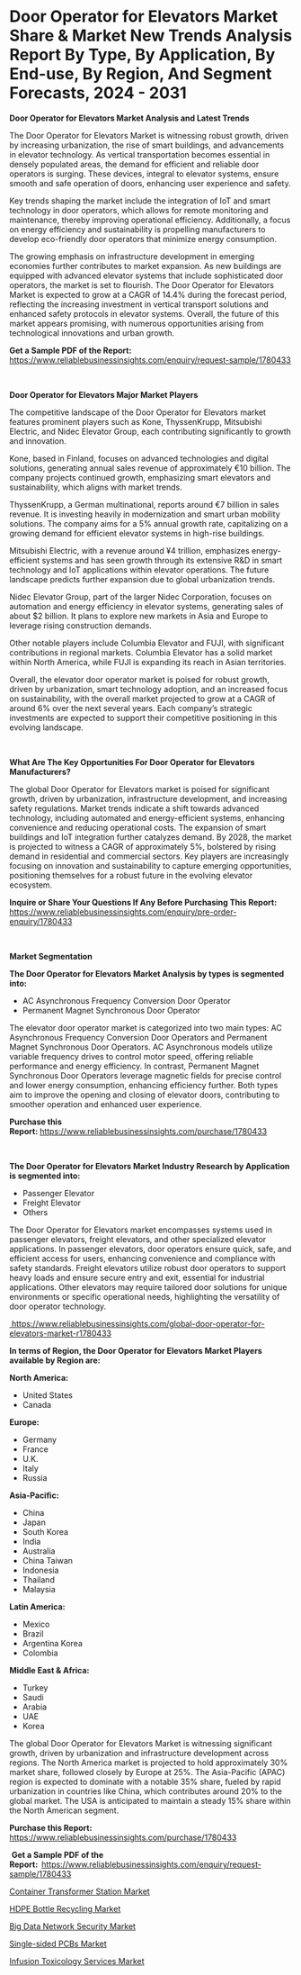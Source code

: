 <p><h1>Door Operator for Elevators Market Share & Market New Trends Analysis Report By Type, By Application, By End-use, By Region, And Segment Forecasts, 2024 - 2031</h1></p><p><strong>Door Operator for Elevators Market Analysis and Latest Trends</strong></p>
<p><p>The Door Operator for Elevators Market is witnessing robust growth, driven by increasing urbanization, the rise of smart buildings, and advancements in elevator technology. As vertical transportation becomes essential in densely populated areas, the demand for efficient and reliable door operators is surging. These devices, integral to elevator systems, ensure smooth and safe operation of doors, enhancing user experience and safety.</p><p>Key trends shaping the market include the integration of IoT and smart technology in door operators, which allows for remote monitoring and maintenance, thereby improving operational efficiency. Additionally, a focus on energy efficiency and sustainability is propelling manufacturers to develop eco-friendly door operators that minimize energy consumption.</p><p>The growing emphasis on infrastructure development in emerging economies further contributes to market expansion. As new buildings are equipped with advanced elevator systems that include sophisticated door operators, the market is set to flourish. The Door Operator for Elevators Market is expected to grow at a CAGR of 14.4% during the forecast period, reflecting the increasing investment in vertical transport solutions and enhanced safety protocols in elevator systems. Overall, the future of this market appears promising, with numerous opportunities arising from technological innovations and urban growth.</p></p>
<p><strong>Get a Sample PDF of the Report:&nbsp;</strong> <a href="https://www.reliablebusinessinsights.com/enquiry/request-sample/1780433?utm_campaign=1113&utm_medium=2&utm_source=Github&utm_content=ia&utm_term=19122024&utm_id=door-operator-for-elevators">https://www.reliablebusinessinsights.com/enquiry/request-sample/1780433</a></p>
<p>&nbsp;</p>
<p><strong>Door Operator for Elevators Major Market Players</strong></p>
<p><p>The competitive landscape of the Door Operator for Elevators market features prominent players such as Kone, ThyssenKrupp, Mitsubishi Electric, and Nidec Elevator Group, each contributing significantly to growth and innovation. </p><p>Kone, based in Finland, focuses on advanced technologies and digital solutions, generating annual sales revenue of approximately €10 billion. The company projects continued growth, emphasizing smart elevators and sustainability, which aligns with market trends.</p><p>ThyssenKrupp, a German multinational, reports around €7 billion in sales revenue. It is investing heavily in modernization and smart urban mobility solutions. The company aims for a 5% annual growth rate, capitalizing on a growing demand for efficient elevator systems in high-rise buildings.</p><p>Mitsubishi Electric, with a revenue around ¥4 trillion, emphasizes energy-efficient systems and has seen growth through its extensive R&D in smart technology and IoT applications within elevator operations. The future landscape predicts further expansion due to global urbanization trends.</p><p>Nidec Elevator Group, part of the larger Nidec Corporation, focuses on automation and energy efficiency in elevator systems, generating sales of about $2 billion. It plans to explore new markets in Asia and Europe to leverage rising construction demands.</p><p>Other notable players include Columbia Elevator and FUJI, with significant contributions in regional markets. Columbia Elevator has a solid market within North America, while FUJI is expanding its reach in Asian territories. </p><p>Overall, the elevator door operator market is poised for robust growth, driven by urbanization, smart technology adoption, and an increased focus on sustainability, with the overall market projected to grow at a CAGR of around 6% over the next several years. Each company’s strategic investments are expected to support their competitive positioning in this evolving landscape.</p></p>
<p>&nbsp;</p>
<p><strong>What Are The Key Opportunities For Door Operator for Elevators Manufacturers?</strong></p>
<p><p>The global Door Operator for Elevators market is poised for significant growth, driven by urbanization, infrastructure development, and increasing safety regulations. Market trends indicate a shift towards advanced technology, including automated and energy-efficient systems, enhancing convenience and reducing operational costs. The expansion of smart buildings and IoT integration further catalyzes demand. By 2028, the market is projected to witness a CAGR of approximately 5%, bolstered by rising demand in residential and commercial sectors. Key players are increasingly focusing on innovation and sustainability to capture emerging opportunities, positioning themselves for a robust future in the evolving elevator ecosystem.</p></p>
<p><strong>Inquire or Share Your Questions If Any Before Purchasing This Report:</strong> <a href="https://www.reliablebusinessinsights.com/enquiry/pre-order-enquiry/1780433?utm_campaign=1113&utm_medium=2&utm_source=Github&utm_content=ia&utm_term=19122024&utm_id=door-operator-for-elevators">https://www.reliablebusinessinsights.com/enquiry/pre-order-enquiry/1780433</a></p>
<p>&nbsp;</p>
<p><strong>Market Segmentation</strong></p>
<p><strong>The Door Operator for Elevators Market Analysis by types is segmented into:</strong></p>
<p><ul><li>AC Asynchronous Frequency Conversion Door Operator</li><li>Permanent Magnet Synchronous Door Operator</li></ul></p>
<p><p>The elevator door operator market is categorized into two main types: AC Asynchronous Frequency Conversion Door Operators and Permanent Magnet Synchronous Door Operators. AC Asynchronous models utilize variable frequency drives to control motor speed, offering reliable performance and energy efficiency. In contrast, Permanent Magnet Synchronous Door Operators leverage magnetic fields for precise control and lower energy consumption, enhancing efficiency further. Both types aim to improve the opening and closing of elevator doors, contributing to smoother operation and enhanced user experience.</p></p>
<p><strong>Purchase this Report:&nbsp;</strong><a href="https://www.reliablebusinessinsights.com/purchase/1780433?utm_campaign=1113&utm_medium=2&utm_source=Github&utm_content=ia&utm_term=19122024&utm_id=door-operator-for-elevators">https://www.reliablebusinessinsights.com/purchase/1780433</a></p>
<p>&nbsp;</p>
<p><strong>The Door Operator for Elevators Market Industry Research by Application is segmented into:</strong></p>
<p><ul><li>Passenger Elevator</li><li>Freight Elevator</li><li>Others</li></ul></p>
<p><p>The Door Operator for Elevators market encompasses systems used in passenger elevators, freight elevators, and other specialized elevator applications. In passenger elevators, door operators ensure quick, safe, and efficient access for users, enhancing convenience and compliance with safety standards. Freight elevators utilize robust door operators to support heavy loads and ensure secure entry and exit, essential for industrial applications. Other elevators may require tailored door solutions for unique environments or specific operational needs, highlighting the versatility of door operator technology.</p></p>
<p><a href="https://www.reliablebusinessinsights.com/global-door-operator-for-elevators-market-r1780433?utm_campaign=1113&utm_medium=2&utm_source=Github&utm_content=ia&utm_term=19122024&utm_id=door-operator-for-elevators">&nbsp;https://www.reliablebusinessinsights.com/global-door-operator-for-elevators-market-r1780433</a></p>
<p><strong>In terms of Region, the Door Operator for Elevators Market Players available by Region are:</strong></p>
<p>
    <p> <strong> North America: </strong>
        <ul>
            <li>United States</li>
            <li>Canada</li>
        </ul>
        </p> 
    <p> <strong> Europe: </strong>
        <ul>
            <li>Germany</li>
            <li>France</li>
            <li>U.K.</li>
            <li>Italy</li>
            <li>Russia</li>
        </ul>
        </p> 
    <p> <strong> Asia-Pacific: </strong>
        <ul>
            <li>China</li>
            <li>Japan</li>
            <li>South Korea</li>
            <li>India</li>
            <li>Australia</li>
            <li>China Taiwan</li>
            <li>Indonesia</li>
            <li>Thailand</li>
            <li>Malaysia</li>
        </ul>
        </p> 
    <p> <strong> Latin America: </strong>
        <ul>
            <li>Mexico</li>
            <li>Brazil</li>
            <li>Argentina Korea</li>
            <li>Colombia</li>
        </ul>
        </p> 
    <p> <strong> Middle East & Africa: </strong>
        <ul>
            <li>Turkey</li>
            <li>Saudi</li>
            <li>Arabia</li>
            <li>UAE</li>
            <li>Korea</li>
        </ul>
    </p>
    </p>
<p><p>The global Door Operator for Elevators Market is witnessing significant growth, driven by urbanization and infrastructure development across regions. The North America market is projected to hold approximately 30% market share, followed closely by Europe at 25%. The Asia-Pacific (APAC) region is expected to dominate with a notable 35% share, fueled by rapid urbanization in countries like China, which contributes around 20% to the global market. The USA is anticipated to maintain a steady 15% share within the North American segment.</p></p>
<p><strong>Purchase this Report: </strong><a href="https://www.reliablebusinessinsights.com/purchase/1780433?utm_campaign=1113&utm_medium=2&utm_source=Github&utm_content=ia&utm_term=19122024&utm_id=door-operator-for-elevators">https://www.reliablebusinessinsights.com/purchase/1780433</a></p>
<p>&nbsp;<strong>Get a Sample PDF of the Report:&nbsp;&nbsp;</strong><a href="https://www.reliablebusinessinsights.com/enquiry/request-sample/1780433?utm_campaign=1113&utm_medium=2&utm_source=Github&utm_content=ia&utm_term=19122024&utm_id=door-operator-for-elevators">https://www.reliablebusinessinsights.com/enquiry/request-sample/1780433</a></p>
<p><strong></strong></p>
<p><p><a href="https://github.com/edacruz6/Market-Research-Report-List-1/blob/main/container-transformer-station-market.md?utm_campaign=1113&utm_medium=2&utm_source=Github&utm_content=ia&utm_term=19122024&utm_id=door-operator-for-elevators">Container Transformer Station Market</a></p><p><a href="https://www.linkedin.com/pulse/market-dynamics-hdpe-bottle-recycling-projected-119-cagr-5iuue?utm_campaign=1113&utm_medium=2&utm_source=Github&utm_content=ia&utm_term=19122024&utm_id=door-operator-for-elevators">HDPE Bottle Recycling Market</a></p><p><a href="https://www.linkedin.com/pulse/focus-big-data-network-security-market-trends-metrics-mkl7e?utm_campaign=1113&utm_medium=2&utm_source=Github&utm_content=ia&utm_term=19122024&utm_id=door-operator-for-elevators">Big Data Network Security Market</a></p><p><a href="https://github.com/seanmcma708/Market-Research-Report-List-1/blob/main/single-sided-pcbs-market.md?utm_campaign=1113&utm_medium=2&utm_source=Github&utm_content=ia&utm_term=19122024&utm_id=door-operator-for-elevators">Single-sided PCBs Market</a></p><p><a href="https://www.linkedin.com/pulse/infusion-toxicology-services-market-size-report-2024-2031-xrofe?utm_campaign=1113&utm_medium=2&utm_source=Github&utm_content=ia&utm_term=19122024&utm_id=door-operator-for-elevators">Infusion Toxicology Services Market</a></p></p>